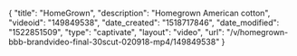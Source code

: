 {
    "title": "HomeGrown",
    "description": "Homegrown American cotton",
    "videoid": "149849538",
    "date_created": "1518717846",
    "date_modified": "1522851509",
    "type": "captivate",
    "layout": "video",
    "url": "\/v\/homegrown-bbb-brandvideo-final-30scut-020918-mp4\/149849538"
}